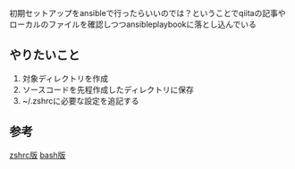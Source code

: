 初期セットアップをansibleで行ったらいいのでは？ということでqiitaの記事やローカルのファイルを確認しつつansibleplaybookに落とし込んでいる

## やりたいこと

1. 対象ディレクトリを作成
1. ソースコードを先程作成したディレクトリに保存
1. ~/.zshrcに必要な設定を追記する

## 参考

[zshrc版](https://qiita.com/mikan3rd/items/d41a8ca26523f950ea9d)
[bash版](https://qiita.com/varmil/items/9b0aeafa85975474e9b6)

